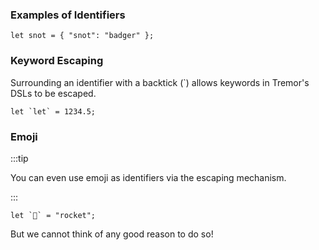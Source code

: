 
### Examples of Identifiers

```tremor
let snot = { "snot": "badger" };
```

### Keyword Escaping

Surrounding an identifier with a backtick (`) allows keywords in Tremor's DSLs to be
escaped.

```tremor
let `let` = 1234.5;
```

### Emoji

:::tip

You can even use emoji as identifiers via the escaping mechanism.

:::

```tremor
let `🚀` = "rocket";
```

But we cannot think of any good reason to do so!

